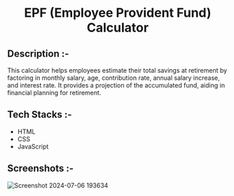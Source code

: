 # <p align="center">EPF (Employee Provident Fund) Calculator</p>

## Description :-

This calculator helps employees estimate their total savings at retirement by factoring in monthly salary, age, contribution rate, annual salary increase, and interest rate. It provides a projection of the accumulated fund, aiding in financial planning for retirement.

## Tech Stacks :-

- HTML
- CSS
- JavaScript

## Screenshots :-

![Screenshot 2024-07-06 193634](https://github.com/Rakesh9100/CalcDiverse/assets/146121869/bed15fee-dd00-4fa8-8c16-f673b9dc5b6c)
